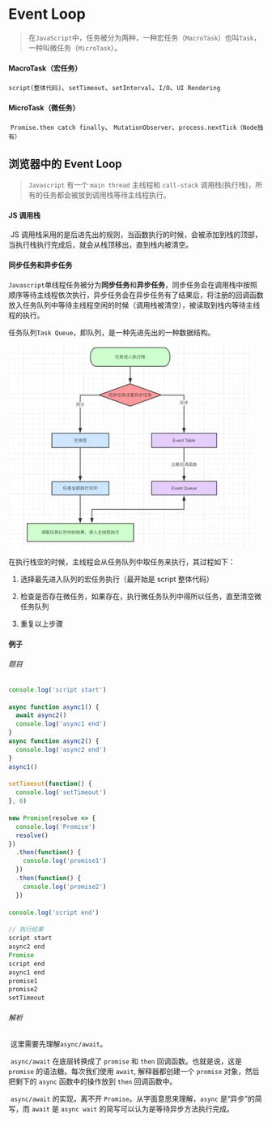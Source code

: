 # Event Loop

> 在`JavaScript`中，任务被分为两种，一种宏任务（`MacroTask`）也叫`Task`，一种叫微任务（`MicroTask`）。

#### MacroTask（宏任务）

​ `script(整体代码)`、`setTimeout`、`setInterval`、`I/O`、`UI Rendering`

#### MicroTask（微任务）

​ `Promise.then catch finally`、 `MutationObserver`、`process.nextTick（Node独有）`

## 浏览器中的 Event Loop

> `Javascript` 有一个 `main thread` 主线程和 `call-stack` 调用栈(执行栈)，所有的任务都会被放到调用栈等待主线程执行。

#### JS 调用栈

​ JS 调用栈采用的是后进先出的规则，当函数执行的时候，会被添加到栈的顶部，当执行栈执行完成后，就会从栈顶移出，直到栈内被清空。

#### 同步任务和异步任务

​ `Javascript`单线程任务被分为**同步任务**和**异步任务**，同步任务会在调用栈中按照顺序等待主线程依次执行，异步任务会在异步任务有了结果后，将注册的回调函数放入任务队列中等待主线程空闲的时候（调用栈被清空），被读取到栈内等待主线程的执行。

​ 任务队列`Task Queue`，即队列，是一种先进先出的一种数据结构。

<img src="..\images\任务队列.jpg" alt="任务队列" style="zoom:60%;" />

在执行栈空的时候，主线程会从任务队列中取任务来执行，其过程如下：

1. 选择最先进入队列的宏任务执行（最开始是 script 整体代码）

2. 检查是否存在微任务，如果存在，执行微任务队列中得所以任务，直至清空微任务队列

3. 重复以上步骤

#### 例子

###### 题目

```javascript
console.log('script start')

async function async1() {
  await async2()
  console.log('async1 end')
}
async function async2() {
  console.log('async2 end')
}
async1()

setTimeout(function() {
  console.log('setTimeout')
}, 0)

new Promise(resolve => {
  console.log('Promise')
  resolve()
})
  .then(function() {
    console.log('promise1')
  })
  .then(function() {
    console.log('promise2')
  })

console.log('script end')

// 执行结果
script start
async2 end
Promise
script end
async1 end
promise1
promise2
setTimeout
```

###### 解析

​ 这里需要先理解`async/await`。

​ `async/await` 在底层转换成了 `promise` 和 `then` 回调函数。也就是说，这是 `promise` 的语法糖。每次我们使用 `await`, 解释器都创建一个 `promise` 对象，然后把剩下的 `async` 函数中的操作放到 `then` 回调函数中。

​ `async/await` 的实现，离不开 `Promise`。从字面意思来理解，`async` 是“异步”的简写，而 `await` 是 `async wait` 的简写可以认为是等待异步方法执行完成。

